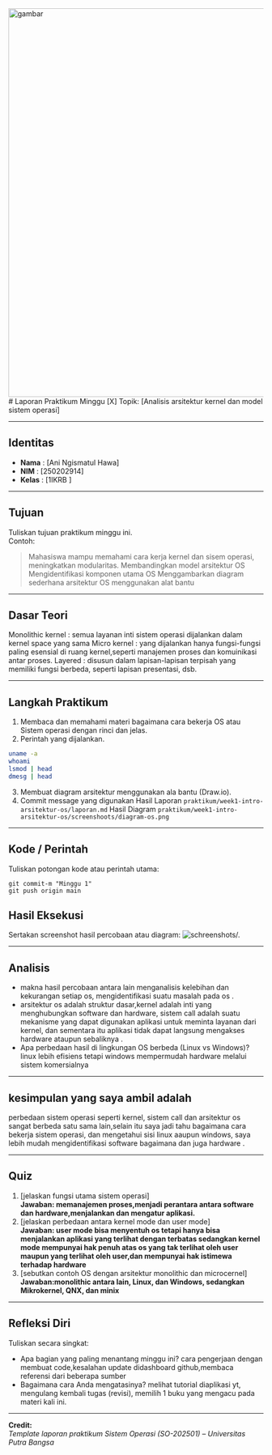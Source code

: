 <img width="1366" height="768" alt="gambar" src="https://github.com/user-attachments/assets/05e0a301-c1f0-4a71-b3cc-fa1400eac00a" />
# Laporan Praktikum Minggu [X]
Topik: [Analisis arsitektur kernel dan model sistem operasi]

---

## Identitas
- **Nama**  : [Ani Ngismatul Hawa]  
- **NIM**   : [250202914]  
- **Kelas** : [1IKRB ]

---

## Tujuan
Tuliskan tujuan praktikum minggu ini.  
Contoh:  
> Mahasiswa mampu memahami cara kerja kernel dan sisem operasi, meningkatkan modularitas.
> Membandingkan model arsitektur OS
> Mengidentifikasi komponen utama OS
> Menggambarkan diagram sederhana arsitektur OS menggunakan alat bantu

---

## Dasar Teori
 Monolithic kernel : semua layanan inti sistem operasi dijalankan dalam kernel space  yang sama
 Micro kernel      : yang dijalankan hanya fungsi-fungsi paling esensial di ruang kernel,seperti manajemen proses dan komuinikasi antar proses.
 Layered           : disusun dalam lapisan-lapisan terpisah yang memiliki fungsi berbeda, seperti lapisan presentasi, dsb.

---

## Langkah Praktikum
1. Membaca dan memahami materi bagaimana cara bekerja OS atau Sistem operasi dengan rinci dan jelas.  
2. Perintah yang dijalankan.
 ```bash
uname -a
whoami
lsmod | head
dmesg | head
```

3. Membuat diagram arsitektur menggunakan ala bantu (Draw.io).  
5. Commit message yang digunakan
 Hasil Laporan
```praktikum/week1-intro-arsitektur-os/laporan.md```
Hasil Diagram
```praktikum/week1-intro-arsitektur-os/screenshoots/diagram-os.png```
---

## Kode / Perintah
Tuliskan potongan kode atau perintah utama:
```git add.
git commit-m "Minggu 1"
git push origin main
```

## Hasil Eksekusi
Sertakan screenshot hasil percobaan atau diagram:
![schreenshots/.](screenshots/example.png)

---

## Analisis
- makna hasil percobaan antara lain menganalisis kelebihan dan kekurangan setiap os, mengidentifikasi suatu masalah pada os  .  
- arsitektur os adalah struktur dasar,kernel adalah inti yang menghubungkan software dan hardware, sistem call adalah suatu mekanisme yang dapat digunakan aplikasi untuk meminta layanan dari kernel, dan sementara itu aplikasi tidak dapat langsung mengakses hardware ataupun sebaliknya .  
- Apa perbedaan hasil di lingkungan OS berbeda (Linux vs Windows)? linux lebih efisiens tetapi windows mempermudah hardware melalui sistem komersialnya  

---

## kesimpulan yang saya ambil adalah
perbedaan sistem operasi seperti kernel, sistem call dan arsitektur os sangat berbeda satu sama lain,selain itu saya  jadi tahu bagaimana cara bekerja sistem operasi, dan mengetahui sisi linux aaupun windows, saya lebih mudah mengidentifikasi software bagaimana dan juga hardware .

---

## Quiz
1. [jelaskan fungsi utama sistem operasi]  
   **Jawaban: memanajemen proses,menjadi perantara antara software dan hardware,menjalankan dan mengatur aplikasi.**  
2. [jelaskan perbedaan antara kernel mode dan user mode]  
   **Jawaban: user mode bisa menyentuh os tetapi hanya bisa menjalankan aplikasi yang terlihat dengan terbatas sedangkan kernel mode mempunyai hak penuh atas os yang tak terlihat oleh user maupun yang terlihat oleh user,dan mempunyai hak istimewa terhadap hardware**  
3. [sebutkan contoh OS dengan arsitektur monolithic dan microcernel]  
   **Jawaban:monolithic antara lain, Linux, dan Windows, sedangkan Mikrokernel, QNX, dan minix**  

---

## Refleksi Diri
Tuliskan secara singkat:
- Apa bagian yang paling menantang minggu ini? cara pengerjaan dengan membuat code,kesalahan update didashboard github,membaca referensi dari beberapa sumber 
- Bagaimana cara Anda mengatasinya? melihat tutorial diaplikasi yt, mengulang kembali tugas (revisi), memilih 1 buku yang mengacu pada materi kali ini.

---

**Credit:**  
_Template laporan praktikum Sistem Operasi (SO-202501) – Universitas Putra Bangsa_
